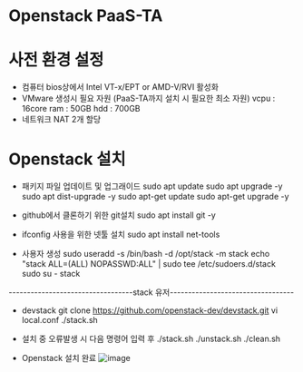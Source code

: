 # Openstack PaaS-TA 

# 사전 환경 설정
   - 컴퓨터 bios상에서 Intel VT-x/EPT or AMD-V/RVI 활성화
   - VMware 생성시 필요 자원 (PaaS-TA까지 설치 시 필요한 최소 자원)
      vcpu : 16core
      ram : 50GB
      hdd : 700GB
   -  네트워크 NAT 2개 할당

# Openstack 설치
   - 패키지 파일 업데이트 및 업그래이드
      sudo apt update
      sudo apt upgrade -y
      sudo apt dist-upgrade -y
      sudo apt-get update
      sudo apt-get upgrade -y

  - github에서 클론하기 위한 git설치
      sudo apt install git -y

  - ifconfig 사용을 위한 넷툴 설치
      sudo apt install net-tools

  - 사용자 생성
      sudo useradd -s /bin/bash -d /opt/stack -m stack
      echo "stack ALL=(ALL) NOPASSWD:ALL" | sudo tee /etc/sudoers.d/stack
      sudo su - stack

----------------------------------stack 유저----------------------------------
  - devstack 
    git clone https://github.com/openstack-dev/devstack.git
    vi local.conf
    ./stack.sh
  
  - 설치 중 오류발생 시 다음 명령어 입력 후 ./stack.sh
    ./unstack.sh
    ./clean.sh
  
  - Openstack 설치 완료
      ![image](https://user-images.githubusercontent.com/58166973/108470675-ad857980-72cd-11eb-8fc9-6c0f0aac29d8.png)

